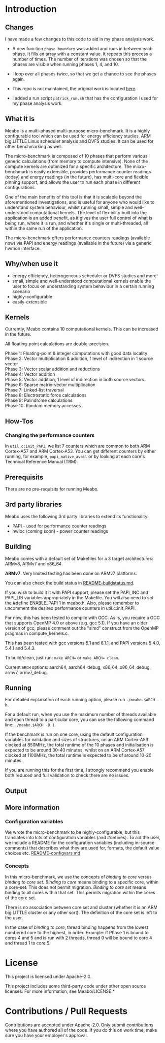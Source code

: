 
# Introduction

## Changes

I have made a few changes to this code to aid in my phase analysis work. 

* A new function `phase_boundary` was added and runs in between each phase. It fills an array with a constant
value. It repeats this process a number of times. The number of iterations was chosen so that the phases are visible when running phases 1, 4, and 10. 

* I loop over all phases twice, so that we get a chance to see the phases again. 


* This repo is not maintained, the original work is located [here](https://github.com/ARM-software/meabo).

* I added a run script `patrick_run.sh` that has the configuration I used for my phase analysis work.

## What it is

Meabo is a multi-phased multi-purpose micro-benchmark. It is a highly configurable tool which can be used for energy efficiency studies, ARM big.LITTLE Linux scheduler analysis and DVFS studies. It can be used for other benchmarking as well. 

The micro-benchmark is composed of 10 phases that perform various generic calculations (from memory to compute intensive). None of the compute kernels are optimized for a specific architecture. The micro-benchmark is easily extensible, provides performance counter readings (today) and energy readings (in the future), has multi-core and flexible pinning support, and allows the user to run each phase in different configurations.

One of the main benefits of this tool is that it is scalable beyond the aforementioned investigations, and is useful for anyone who would like to understand system behaviour, whilst running small, simple and well-understood computational kernels. The level of flexibility built into the application is an added benefit, as it gives the user full control of what is being run, where it is run, and whether it's single or multi-threaded, all within the same run of the application.

The micro-benchmark offers performance counters readings (available now) via PAPI and energy readings (available in the future) via a generic hwmon interface.


## Why/when use it

* energy efficiency, heterogeneous scheduler or DVFS studies and more!
* small, simple and well-understood computational kernels enable the user to focus on understanding system behaviour in a certain running scenario
* highly-configurable 
* easily-extensible

## Kernels

Currently, Meabo contains 10 computational kernels. This can be increased in the future. 

All floating-point calculations are double-precision.

Phase 1: Floating-point & integer computations with good data locality<br>
Phase 2: Vector multiplication & addition, 1 level of indirection in 1 source vector <br>
Phase 3: Vector scalar addition and reductions <br>
Phase 4: Vector addition <br>
Phase 5: Vector addition, 1 level of indirection in both source vectors <br>
Phase 6: Sparse matrix-vector multiplication <br>
Phase 7: Linked-list traversal <br>
Phase 8: Electrostatic force calculations <br>
Phase 9: Palindrome calculations <br>
Phase 10: Random memory accesses <br>

## How-Tos

### Changing the performance counters

In <code>util.c:init\_PAPI</code>, we list 7 counters which are common to both ARM Cortex-A57 and ARM Cortex-A53. You can get different counters by either running, for example, <code>papi\_native\_avail</code> or by looking at each core's Technical Reference Manual (TRM).

## Prerequisits

There are no pre-requisits for running Meabo. 

## 3rd party libraries

Meabo uses the following 3rd party libraries to extend its functionality:

* PAPI - used for performance counter readings
* hwloc (coming soon) - power counter readings

## Building

Meabo comes with a default set of Makefiles for a 3 target architectures: ARMv8, ARMv7 and x86\_64. 

**ARMv7**: Very limited testing has been done on ARMv7 platforms.  

You can also check the build status in [README-buildstatus.md](README-buildstatus.md).

If you wish to build it it with PAPI support, please set the PAPI\_INC and PAPI\_LIB variables appropriately in the Makefile. You will also need to set the #define ENABLE\_PAPI 1 in meabo.h. Also, please remember to uncomment the desired performance counters in util.c:init\_PAPI.

For now, this has been tested to compile with GCC. As is, you require a GCC that supports OpenMP 4.0 or above (e.g. gcc 5.1). If you have an older version of gcc, please comment out the "simd" construct from the OpenMP pragmas in compute_kernels.c.

This has been tested with gcc versions 5.1 and 6.1.1, and PAPI versions 5.4.0, 5.4.1 and 5.4.3.

To build/clean, just run: <code>make ARCH=<desired arch></code> or <code>make ARCH=<desired arch> clean</code>.

Current <code>ARCH</code> options: aarch64, aarch64\_debug, x86\_64, x86\_64\_debug, armv7, armv7\_debug. 

## Running

For detailed explanation of each running option, please run <code>./meabo.\$ARCH -h</code>.

For a default run, when you use the maximum number of threads available and each thread to a particular core, you can use the following command line: <code>./meabo.\$ARCH -B 1</code>.

If the benchmark is run on one core, using the default configuration variables for validation and sizes of structures, on an ARM Cortex-A53 clocked at 850MHz, the total runtime of the 10 phases and initialisation is expected to be around 30-40 minutes, whilst on an ARM Cortex-A57 clocked at 1100MHz, the total runtime is expected to be of around 10-20 minutes. 

If you are running this for the first time, I strongly recommend you enable both reduced and full validation to check there are no issues.

## Output


## More information

### Configuration variables

We wrote the micro-benchmark to be highly-configurable, but this translates into lots of configuration variables (and #defines). To aid the user, we include a README for the configuration variables (including in-source comments) that describes what they are used for, formats, the default value choices etc.
[README-configvars.md](README-configvars.md)

### Concepts

In this micro-benchmark, we use the concepts of *binding to core* versus *binding to core set*. *Binding to core* means binding to a specific core, within a core-set. This does not permit migration. *Binding to core set* means binding to all cores within that set. This permits migration within the cores of the core set. 

There is no association between core set and cluster (whether it is an ARM big.LITTLE cluster or any other sort). The definition of the core set is left to the user.

In the case of *binding to core*, thread binding happens from the lowest numbered core to the highest, in order. Example: if Phase 1 is bound to cores 4 and 5 and is run with 2 threads, thread 0 will be bound to core 4 and thread 1 to core 5.

# License 

This project is licensed under Apache-2.0.

This project includes some third-party code under other open source licenses. For more information, see Meabo/LICENSE.*

# Contributions / Pull Requests

Contributions are accepted under Apache-2.0. Only submit contributions where you have authored all of the code. If you do this on work time, make sure you have your employer's approval.


